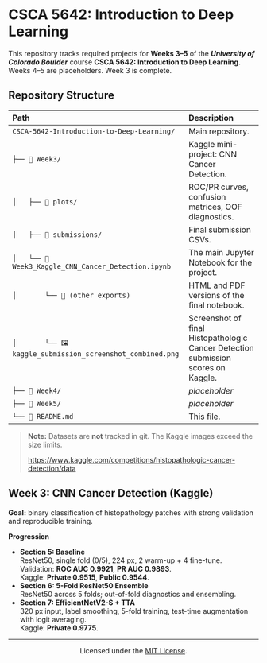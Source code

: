 # CSCA 5642: Introduction to Deep Learning

This repository tracks required projects for **Weeks 3–5** of the ***University of Colorado Boulder*** course **CSCA 5642: Introduction to Deep Learning**.  
Weeks 4–5 are placeholders. Week 3 is complete.

## Repository Structure

<table>
  <thead>
    <tr>
      <th align="left">Path</th>
      <th align="left">Description</th>
    </tr>
  </thead>
  <tbody>
    <tr>
      <td><code>CSCA-5642-Introduction-to-Deep-Learning/</code></td>
      <td>Main repository.</td>
    </tr>
    <tr>
      <td><code>├── 📁 Week3/</code></td>
      <td>Kaggle mini-project: CNN Cancer Detection.</td>
    </tr>
    <tr>
      <td><code>│&nbsp;&nbsp;&nbsp;├── 📁 plots/</code></td>
      <td>ROC/PR curves, confusion matrices, OOF diagnostics.</td>
    </tr>
    <tr>
      <td><code>│&nbsp;&nbsp;&nbsp;├── 📁 submissions/</code></td>
      <td>Final submission CSVs.</td>
    </tr>
    <tr>
      <td><code>│&nbsp;&nbsp;&nbsp;└── 📄 Week3_Kaggle_CNN_Cancer_Detection.ipynb</code></td>
      <td>The main Jupyter Notebook for the project.</td>
    </tr>
    <tr>
      <td><code>│&nbsp;&nbsp;&nbsp;&nbsp;&nbsp;&nbsp;&nbsp;└── 📄 (other exports)</code></td>
      <td>HTML and PDF versions of the final notebook. </td>
    </tr>
    <tr>
      <td><code>│&nbsp;&nbsp;&nbsp;&nbsp;&nbsp;&nbsp;&nbsp;└── 🖼️ kaggle_submission_screenshot_combined.png</code></td>
      <td>Screenshot of final Histopathologic Cancer Detection submission scores on Kaggle.</td>
    </tr>
    <tr>
      <td><code>├── 📁 Week4/</code></td>
      <td><i>placeholder</i></td>
    </tr>
    <tr>
      <td><code>├── 📁 Week5/</code></td>
      <td><i>placeholder</i></td>
    </tr>
    <tr>
      <td><code>└── 📄 README.md</code></td>
      <td>This file.</td>
    </tr>
  </tbody>
</table>

> **Note:** Datasets are **not** tracked in git. The Kaggle images exceed the size limits.
> 
> https://www.kaggle.com/competitions/histopathologic-cancer-detection/data

## Week 3: CNN Cancer Detection (Kaggle)

**Goal:** binary classification of histopathology patches with strong validation and reproducible training.

**Progression**
- **Section 5: Baseline**  
  ResNet50, single fold (0/5), 224 px, 2 warm-up + 4 fine-tune.  
  Validation: **ROC AUC 0.9921**, **PR AUC 0.9893**.  
  Kaggle: **Private 0.9515**, **Public 0.9544**.
- **Section 6: 5-Fold ResNet50 Ensemble**  
  ResNet50 across 5 folds; out-of-fold diagnostics and ensembling.
- **Section 7: EfficientNetV2-S + TTA**  
  320 px input, label smoothing, 5-fold training, test-time augmentation with logit averaging.  
  Kaggle: **Private 0.9775**.

---
<p align="center">
  Licensed under the <a href="https://opensource.org/licenses/MIT">MIT License</a>.
</p>
